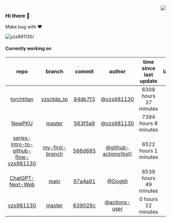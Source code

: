<img align="right" src="https://github-readme-stats.vercel.app/api?username=yzs981130&show_icons=true&hide_title=true" />

### Hi there 👋


Make bug with ❤️

<p align="left"> <img src=https://komarev.com/ghpvc/?username=yzs981130 alt=yzs981130/> </p>


<!--
**yzs981130/yzs981130** is a ✨ _special_ ✨ repository because its `README.md` (this file) appears on your GitHub profile.

Here are some ideas to get you started:

- 🔭 I’m currently working on ...
- 🌱 I’m currently learning ...
- 👯 I’m looking to collaborate on ...
- 🤔 I’m looking for help with ...
- 💬 Ask me about ...
- 📫 How to reach me: ...
- 😄 Pronouns: ...
- ⚡ Fun fact: ...
-->

#### Currently working on


| repo | branch | commit | author | time since last update | language |
|:---:|:---:|:---:|:---:|:---:|:---:|
| [torchtitan](https://github.com/yzs981130/torchtitan) | [yzs/ddp_tp](https://github.com/yzs981130/torchtitan/tree/yzs/ddp_tp) |[84db7f3](https://github.com/yzs981130/torchtitan/commit/84db7f363184f3105dd5d27ac5f93e961b423d76) | [@yzs981130](https://github.com/yzs981130) |6309 hours 37 minutes | ![](https://img.shields.io/github/languages/top/yzs981130/torchtitan)|
| [NewPKU](https://github.com/yzs981130/NewPKU) | [master](https://github.com/yzs981130/NewPKU/tree/master) |[563f5a9](https://github.com/yzs981130/NewPKU/commit/563f5a9d2f9787e10caeeb56dc4f126ab8eeb6cf) | [@yzs981130](https://github.com/yzs981130) |7394 hours 8 minutes | ![](https://img.shields.io/github/languages/top/yzs981130/NewPKU)|
| [series-intro-to-github-flow-yzs981130](https://github.com/Exp-Intro-to-GitHub-Flow-Cohort-2/series-intro-to-github-flow-yzs981130) | [my-first-branch](https://github.com/Exp-Intro-to-GitHub-Flow-Cohort-2/series-intro-to-github-flow-yzs981130/tree/my-first-branch) |[566d685](https://github.com/Exp-Intro-to-GitHub-Flow-Cohort-2/series-intro-to-github-flow-yzs981130/commit/566d685f3f555420e4450abd94023a47aed0be8c) | [@github-actions[bot]](https://github.com/github-actions%5Bbot%5D) |6522 hours 1 minutes | ![](https://img.shields.io/github/languages/top/Exp-Intro-to-GitHub-Flow-Cohort-2/series-intro-to-github-flow-yzs981130)|
| [ChatGPT-Next-Web](https://github.com/yzs981130/ChatGPT-Next-Web) | [main](https://github.com/yzs981130/ChatGPT-Next-Web/tree/main) |[97a4a91](https://github.com/yzs981130/ChatGPT-Next-Web/commit/97a4a910e0443a2532b454bcf2551b39fdaddd74) | [@Dogtiti](https://github.com/Dogtiti) |6539 hours 49 minutes | ![](https://img.shields.io/github/languages/top/yzs981130/ChatGPT-Next-Web)|
| [yzs981130](https://github.com/yzs981130/yzs981130) | [master](https://github.com/yzs981130/yzs981130/tree/master) |[639026c](https://github.com/yzs981130/yzs981130/commit/639026c74d033f909b45c601bdb54120b9eed1db) | [@actions-user](https://github.com/actions-user) |0 hours 22 minutes | ![](https://img.shields.io/github/languages/top/yzs981130/yzs981130)|
